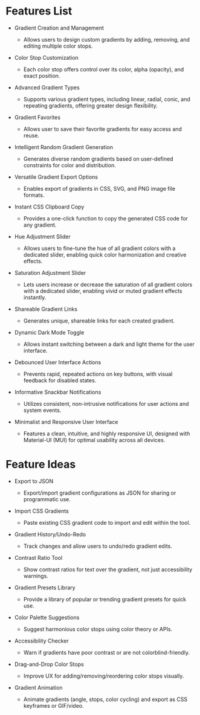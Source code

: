 # Features List

- Gradient Creation and Management
  - Allows users to design custom gradients by adding, removing, and editing multiple color stops.

- Color Stop Customization
  - Each color stop offers control over its color, alpha (opacity), and exact position.

- Advanced Gradient Types
  - Supports various gradient types, including linear, radial, conic, and repeating gradients, offering greater design flexibility.

- Gradient Favorites
  - Allows user to save their favorite gradients for easy access and reuse.

- Intelligent Random Gradient Generation
  - Generates diverse random gradients based on user-defined constraints for color and distribution.

- Versatile Gradient Export Options
  - Enables export of gradients in CSS, SVG, and PNG image file formats.

- Instant CSS Clipboard Copy
  - Provides a one-click function to copy the generated CSS code for any gradient.

- Hue Adjustment Slider
  - Allows users to fine-tune the hue of all gradient colors with a dedicated slider, enabling quick color harmonization and creative effects.

- Saturation Adjustment Slider
  - Lets users increase or decrease the saturation of all gradient colors with a dedicated slider, enabling vivid or muted gradient effects instantly.

- Shareable Gradient Links
  - Generates unique, shareable links for each created gradient.

- Dynamic Dark Mode Toggle
  - Allows instant switching between a dark and light theme for the user interface.

- Debounced User Interface Actions
  - Prevents rapid, repeated actions on key buttons, with visual feedback for disabled states.

- Informative Snackbar Notifications
  - Utilizes consistent, non-intrusive notifications for user actions and system events.

- Minimalist and Responsive User Interface
  - Features a clean, intuitive, and highly responsive UI, designed with Material-UI (MUI) for optimal usability across all devices.

# Feature Ideas

- Export to JSON
  - Export/import gradient configurations as JSON for sharing or programmatic use.

- Import CSS Gradients
  - Paste existing CSS gradient code to import and edit within the tool.

- Gradient History/Undo-Redo
  - Track changes and allow users to undo/redo gradient edits.

- Contrast Ratio Tool
  - Show contrast ratios for text over the gradient, not just accessibility warnings.

- Gradient Presets Library
  - Provide a library of popular or trending gradient presets for quick use.

- Color Palette Suggestions
  - Suggest harmonious color stops using color theory or APIs.

- Accessibility Checker
  - Warn if gradients have poor contrast or are not colorblind-friendly.

- Drag-and-Drop Color Stops
  - Improve UX for adding/removing/reordering color stops visually.

- Gradient Animation
  - Animate gradients (angle, stops, color cycling) and export as CSS keyframes or GIF/video.
